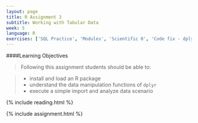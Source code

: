 ```yaml
---
layout: page
title: R Assignment 3
subtitle: Working with Tabular Data
week: 5
language: R
exercises: ['SQL Practice', 'Modules', 'Scientific 0', 'Code fix - dplyr', 'Dplyr Using Databases']
---
```


####Learning Objectives

> Following this assignment students should be able to:

> - install and load an R package
> - understand the data manipulation functions of `dplyr`
> - execute a simple import and analyze data scenario

{% include reading.html %}

{% include assignment.html %}
